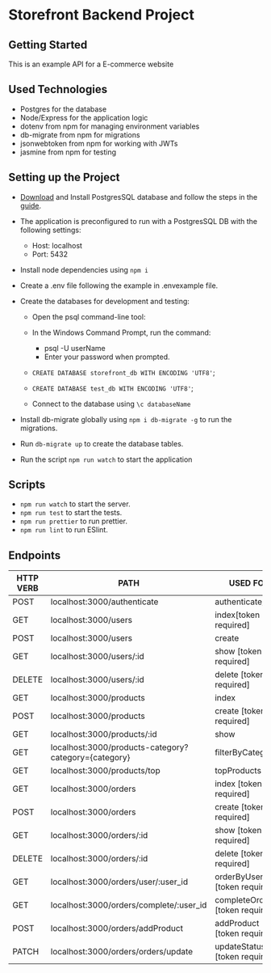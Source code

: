 # Storefront Backend Project

## Getting Started

This is an example API for a E-commerce website

## Used Technologies

- Postgres for the database
- Node/Express for the application logic
- dotenv from npm for managing environment variables
- db-migrate from npm for migrations
- jsonwebtoken from npm for working with JWTs
- jasmine from npm for testing

## Setting up the Project

- [Download](postgresql.org/download/) and Install PostgresSQL database and follow the steps in the [guide](https://www.postgresqltutorial.com/postgresql-getting-started/install-postgresql/).
- The application is preconfigured to run with a PostgresSQL DB with the following settings:
  - Host: localhost
  - Port: 5432
- Install node dependencies using `npm i`
- Create a .env file following the example in .envexample file.
- Create the databases for development and testing:

  - Open the psql command-line tool:

  - In the Windows Command Prompt, run the command:
    - psql -U userName
    - Enter your password when prompted.
  - `CREATE DATABASE storefront_db WITH ENCODING 'UTF8'`;
  - `CREATE DATABASE test_db WITH ENCODING 'UTF8'`;
  - Connect to the database using `\c databaseName`

- Install db-migrate globally using `npm i db-migrate -g` to run the migrations.
- Run `db-migrate up` to create the database tables.
- Run the script `npm run watch` to start the application

## Scripts

- `npm run watch` to start the server.
- `npm run test` to start the tests.
- `npm run prettier` to run prettier.
- `npm run lint` to run ESlint.

## Endpoints

| HTTP VERB | PATH                                                 | USED FOR                        |
| --------- | ---------------------------------------------------- | ------------------------------- |
| POST      | localhost:3000/authenticate                          | authenticate/login              |
| GET       | localhost:3000/users                                 | index[token required]           |
| POST      | localhost:3000/users                                 | create                          |
| GET       | localhost:3000/users/:id                             | show [token required]           |
| DELETE    | localhost:3000/users/:id                             | delete [token required]         |
| GET       | localhost:3000/products                              | index                           |
| POST      | localhost:3000/products                              | create [token required]         |
| GET       | localhost:3000/products/:id                          | show                            |
| GET       | localhost:3000/products-category?category={category} | filterByCategory                |
| GET       | localhost:3000/products/top                          | topProducts                     |
| GET       | localhost:3000/orders                                | index [token required]          |
| POST      | localhost:3000/orders                                | create [token required]         |
| GET       | localhost:3000/orders/:id                            | show [token required]           |
| DELETE    | localhost:3000/orders/:id                            | delete [token required]         |
| GET       | localhost:3000/orders/user/:user_id                  | orderByUser [token required]    |
| GET       | localhost:3000/orders/complete/:user_id              | completeOrders [token required] |
| POST      | localhost:3000/orders/addProduct                     | addProduct [token required]     |
| PATCH     | localhost:3000/orders/orders/update                  | updateStatus [token required]   |
